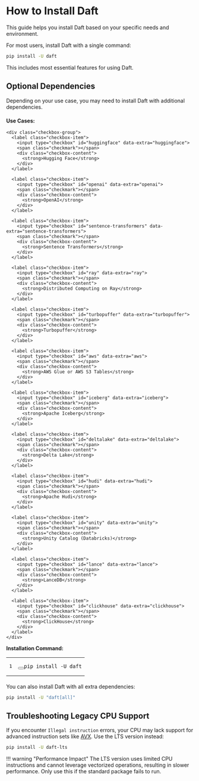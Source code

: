 # How to Install Daft

This guide helps you install Daft based on your specific needs and environment.

For most users, install Daft with a single command:

```bash
pip install -U daft
```

This includes most essential features for using Daft.

## Optional Dependencies

Depending on your use case, you may need to install Daft with additional dependencies.

<div id="daft-install-tool" class="daft-install-tool">
  <div class="use-cases">
    <h4>Use Cases:</h4>

    <div class="checkbox-group">
      <label class="checkbox-item">
        <input type="checkbox" id="huggingface" data-extra="huggingface">
        <span class="checkmark"></span>
        <div class="checkbox-content">
          <strong>Hugging Face</strong>
        </div>
      </label>

      <label class="checkbox-item">
        <input type="checkbox" id="openai" data-extra="openai">
        <span class="checkmark"></span>
        <div class="checkbox-content">
          <strong>OpenAI</strong>
        </div>
      </label>

      <label class="checkbox-item">
        <input type="checkbox" id="sentence-transformers" data-extra="sentence-transformers">
        <span class="checkmark"></span>
        <div class="checkbox-content">
          <strong>Sentence Transformers</strong>
        </div>
      </label>

      <label class="checkbox-item">
        <input type="checkbox" id="ray" data-extra="ray">
        <span class="checkmark"></span>
        <div class="checkbox-content">
          <strong>Distributed Computing on Ray</strong>
        </div>
      </label>

      <label class="checkbox-item">
        <input type="checkbox" id="turbopuffer" data-extra="turbopuffer">
        <span class="checkmark"></span>
        <div class="checkbox-content">
          <strong>Turbopuffer</strong>
        </div>
      </label>

      <label class="checkbox-item">
        <input type="checkbox" id="aws" data-extra="aws">
        <span class="checkmark"></span>
        <div class="checkbox-content">
          <strong>AWS Glue or AWS S3 Tables</strong>
        </div>
      </label>

      <label class="checkbox-item">
        <input type="checkbox" id="iceberg" data-extra="iceberg">
        <span class="checkmark"></span>
        <div class="checkbox-content">
          <strong>Apache Iceberg</strong>
        </div>
      </label>

      <label class="checkbox-item">
        <input type="checkbox" id="deltalake" data-extra="deltalake">
        <span class="checkmark"></span>
        <div class="checkbox-content">
          <strong>Delta Lake</strong>
        </div>
      </label>

      <label class="checkbox-item">
        <input type="checkbox" id="hudi" data-extra="hudi">
        <span class="checkmark"></span>
        <div class="checkbox-content">
          <strong>Apache Hudi</strong>
        </div>
      </label>

      <label class="checkbox-item">
        <input type="checkbox" id="unity" data-extra="unity">
        <span class="checkmark"></span>
        <div class="checkbox-content">
          <strong>Unity Catalog (Databricks)</strong>
        </div>
      </label>

      <label class="checkbox-item">
        <input type="checkbox" id="lance" data-extra="lance">
        <span class="checkmark"></span>
        <div class="checkbox-content">
          <strong>LanceDB</strong>
        </div>
      </label>

      <label class="checkbox-item">
        <input type="checkbox" id="clickhouse" data-extra="clickhouse">
        <span class="checkmark"></span>
        <div class="checkbox-content">
          <strong>ClickHouse</strong>
        </div>
      </label>
    </div>
  </div>

  <div class="command-output">
    <h4>Installation Command:</h4>
    <div class="highlight">
      <table class="highlighttable">
        <tbody>
          <tr>
            <td class="linenos">
              <div class="linenodiv">
                <pre><span></span><span class="normal">1</span></pre>
              </div>
            </td>
            <td class="code">
              <div>
                <pre><button class="md-clipboard md-icon" title="Copy to clipboard" data-clipboard-target="#install-command > code"></button><code id="install-command" class="language-bash">pip install -U daft</code></pre>
              </div>
            </td>
          </tr>
        </tbody>
      </table>
    </div>
  </div>
</div>

You can also install Daft with all extra dependencies:

```bash
pip install -U "daft[all]"
```

## Troubleshooting Legacy CPU Support

If you encounter `Illegal instruction` errors, your CPU may lack support for advanced instruction sets like [AVX](https://en.wikipedia.org/wiki/Advanced_Vector_Extensions). Use the LTS version instead:

```bash
pip install -U daft-lts
```

!!! warning "Performance Impact"
    The LTS version uses limited CPU instructions and cannot leverage vectorized operations, resulting in slower performance. Only use this if the standard package fails to run.

<style>
.daft-install-tool {
  margin: 20px 0;
}

.use-cases h4 {
  margin-top: 0;
  margin-bottom: 16px;
  color: var(--md-default-fg-color);
}

.checkbox-group {
  display: grid;
  grid-template-columns: repeat(auto-fit, minmax(250px, 1fr));
  gap: 12px;
  margin-bottom: 24px;
}

.checkbox-item {
  display: flex;
  align-items: flex-start;
  cursor: pointer;
  padding: 12px;
  border: 1px solid var(--md-default-fg-color--lightest);
  border-radius: 6px;
  transition: all 0.2s ease;
}

.checkbox-item:hover {
  background: var(--md-default-fg-color--lightest);
  border-color: var(--md-accent-fg-color);
}

.checkbox-item input[type="checkbox"] {
  display: none;
}

.checkmark {
  width: 20px;
  height: 20px;
  border: 2px solid var(--md-default-fg-color--light);
  border-radius: 4px;
  margin-right: 12px;
  margin-top: 2px;
  position: relative;
  transition: all 0.2s ease;
}

.checkbox-item input[type="checkbox"]:checked + .checkmark {
  background: var(--md-accent-fg-color);
  border-color: var(--md-accent-fg-color);
}

.checkbox-item input[type="checkbox"]:checked + .checkmark::after {
  content: '✓';
  position: absolute;
  top: 50%;
  left: 50%;
  transform: translate(-50%, -50%);
  color: white;
  font-size: 14px;
  font-weight: bold;
}

.checkbox-content {
  flex: 1;
}

.checkbox-content strong {
  display: block;
  margin-bottom: 4px;
  color: var(--md-default-fg-color);
  font-size: 14px;
  font-weight: normal;
}

.checkbox-content .description {
  font-size: 14px;
  color: var(--md-default-fg-color--light);
}

.command-output h4 {
  margin-top: 0;
  margin-bottom: 12px;
  color: var(--md-default-fg-color);
}

.highlight {
  margin-bottom: 12px;
}

.explanation {
  font-size: 14px;
  color: var(--md-default-fg-color--light);
  line-height: 1.5;
}


</style>
